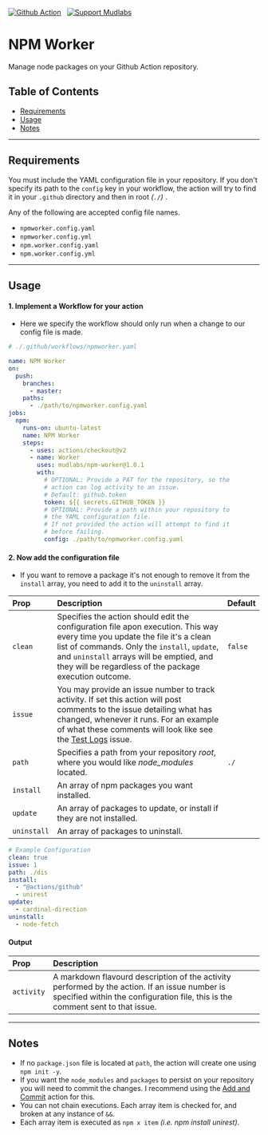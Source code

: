 [action-badge]: https://img.shields.io/badge/-Action-24292e?logo=github&style=for-the-badge
[paypal-badge]: https://img.shields.io/badge/-Support-f3f4f6?logo=paypal&style=for-the-badge
[brave-badge]: https://img.shields.io/badge/-Tip-f3f4f6?logo=brave&style=for-the-badge

[![Github Action][action-badge]](https://github.com/marketplace/action/npm-worker)
&nbsp;
[![Support Mudlabs][paypal-badge]](https://paypal.com/paypalme/mudlabs/5usd)

# NPM Worker
Manage node packages on your Github Action repository.

## Table of Contents
- [Requirements](#requirements)
- [Usage](#usage)
- [Notes](#notes)


---


## Requirements
You must include the YAML configuration file in your repository. If you don't specify its path to the `config` key in your workflow, the action will try to find it in your `.github` directory and then in root _(`./`)_ .

Any of the following are accepted config file names.
- `npmworker.config.yaml`
- `npmworker.config.yml`
- `npm.worker.config.yaml`
- `npm.worker.config.yml`


---


## Usage

#### 1. Implement a Workflow for your action
- Here we specify the workflow should only run when a change to our config file is made. 
```yaml
# ./.github/workflows/npmworker.yaml

name: NPM Worker
on:
  push:
    branches:
      - master:
    paths:
      - ./path/to/npmworker.config.yaml
jobs:
  npm:
    runs-on: ubuntu-latest
    name: NPM Worker
    steps:
      - uses: actions/checkout@v2
      - name: Worker
        uses: mudlabs/npm-worker@1.0.1
        with:
          # OPTIONAL: Provide a PAT for the repository, so the
          # action can log activity to an issue.
          # Default: github.token
          token: ${{ secrets.GITHUB_TOKEN }}
          # OPTIONAL: Provide a path within your repository to
          # the YAML configuration file.
          # If not provided the action will attempt to find it
          # before failing.
          config: ./path/to/npmworker.config.yaml
```
    

#### 2. Now add the configuration file
- If you want to remove a package it's not enough to remove it from the `install` array, you need to add it to the `uninstall` array.   

| Prop | Description | Default |
| :--- | :--- | :--- |
| `clean` | Specifies the action should edit the configuration file apon execution. This way every time you update the file it's a clean list of commands. Only the `install`, `update`, and `uninstall` arrays will be emptied, and they will be regardless of the package execution outcome. | `false` |
| `issue` | You may provide an issue number to track activity. If set this action will post comments to the issue detailing what has changed, whenever it runs. For an example of what these comments will look like see the [Test Logs](https://github.com/mudlabs/npm-worker/issues/2#issuecomment-705290134) issue. | |
| `path` | Specifies a path from your repository _root_, where you would like _node_modules_ located. | `./` |
| `install` | An array of npm packages you want installed. | |
| `update` | An array of packages to update, or install if they are not installed. | |
| `uninstall` | An array of packages to uninstall. | |

```yaml 
# Example Configuration
clean: true
issue: 1
path: ./dis
install:
  - "@actions/github"
  - unirest
update:
  - cardinal-direction
uninstall:
  - node-fetch
```


#### Output

| Prop | Description |
| :--- | :--- |
| `activity` | A markdown flavourd description of the activity performed by the action. If an issue number is specified within the configuration file, this is the comment sent to that issue. |


---


## Notes
- If no `package.json` file is located at `path`, the action will create one using `npm init -y`.
- If you want the `node_modules` and `packages` to persist on your repository you will need to commit the changes. I recommend using the [Add and Commit](https://github.com/marketplace/actions/add-commit) action for this.
- You can not chain executions. Each array item is checked for, and broken at any instance of `&&`.
- Each array item is executed as `npm x item` _(i.e. npm install unirest)_.
